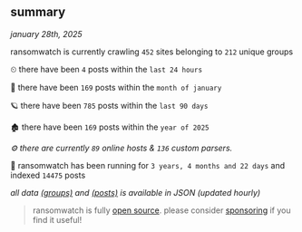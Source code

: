 
## summary
_january 28th, 2025_

ransomwatch is currently crawling `452` sites belonging to `212` unique groups

⏲ there have been `4` posts within the `last 24 hours`

🦈 there have been `169` posts within the `month of january`

🪐 there have been `785` posts within the `last 90 days`

🏚 there have been `169` posts within the `year of 2025`

_⚙️ there are currently `89` online hosts & `136` custom parsers._

🦕 ransomwatch has been running for `3 years, 4 months and 22 days` and indexed `14475` posts

_all data  [(groups)](http://ransomwhat.telemetry.ltd/groups) and [(posts)](http://ransomwhat.telemetry.ltd/posts) is available in JSON (updated hourly)_

> ransomwatch is fully [open source](https://github.com/joshhighet/ransomwatch#ransomwatch--). please consider [sponsoring](https://github.com/sponsors/joshhighet) if you find it useful!

